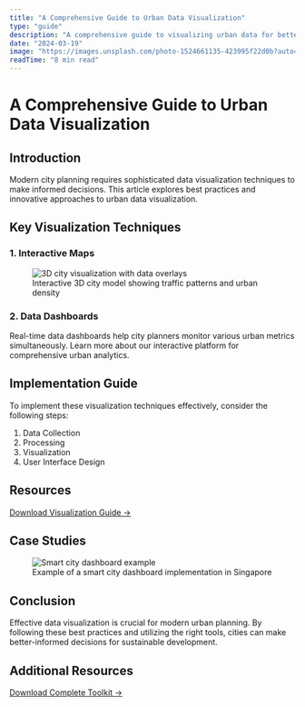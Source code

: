 ```yaml
---
title: "A Comprehensive Guide to Urban Data Visualization"
type: "guide"
description: "A comprehensive guide to visualizing urban data for better decision-making in city planning and development."
date: "2024-03-19"
image: "https://images.unsplash.com/photo-1524661135-423995f22d0b?auto=format&fit=crop&q=80"
readTime: "8 min read"
---
```


# A Comprehensive Guide to Urban Data Visualization

## Introduction

Modern city planning requires sophisticated data visualization techniques to make informed decisions. This article explores best practices and innovative approaches to urban data visualization.

## Key Visualization Techniques

### 1. Interactive Maps

<figure>
  <img 
    src="https://images.unsplash.com/photo-1524661135-423995f22d0b?auto=format&fit=crop&q=80" 
    alt="3D city visualization with data overlays" 
    className="rounded-lg shadow-lg"
  />
  <figcaption>Interactive 3D city model showing traffic patterns and urban density</figcaption>
</figure>

### 2. Data Dashboards

Real-time data dashboards help city planners monitor various urban metrics simultaneously. Learn more about our interactive platform for comprehensive urban analytics.

## Implementation Guide

To implement these visualization techniques effectively, consider the following steps:

1. Data Collection
2. Processing
3. Visualization
4. User Interface Design

## Resources

<div className="my-8 space-y-4">
  <a 
    href="/files/visualization-guide.pdf" 
    className="inline-flex items-center px-4 py-2 bg-blue-600 text-white rounded-lg hover:bg-blue-700 transition-colors"
  >
    Download Visualization Guide →
  </a>
</div>

## Case Studies

<figure>
  <img 
    src="https://images.unsplash.com/photo-1480714378408-67cf0d13bc1b?auto=format&fit=crop&q=80" 
    alt="Smart city dashboard example" 
    className="rounded-lg shadow-lg w-full"
  />
  <figcaption>Example of a smart city dashboard implementation in Singapore</figcaption>
</figure>

## Conclusion

Effective data visualization is crucial for modern urban planning. By following these best practices and utilizing the right tools, cities can make better-informed decisions for sustainable development.

## Additional Resources

<div className="space-y-4">
  <a 
    href="/files/complete-toolkit.pdf" 
    className="inline-flex items-center px-4 py-2 bg-blue-600 text-white rounded-lg hover:bg-blue-700 transition-colors"
  >
    Download Complete Toolkit →
  </a>
</div>
